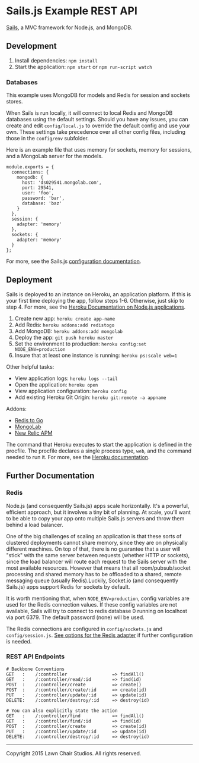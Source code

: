 # Sails.js Example REST API

[Sails](http://sailsjs.org/), a MVC framework for Node.js, and MongoDB.

## Development

1. Install dependencies: `npm install`
2. Start the application: `npm start` or `npm run-script watch`

### Databases

This example uses MongoDB for models and Redis for session and sockets stores.

When Sails is run locally, it will connect to local Redis and MongoDB databases using the default settings. Should you have any issues, you can create and edit `config/local.js` to override the default config and use your own. These settings take precedence over all other config files, including those in the `config/env` subfolder.

Here is an example file that uses memory for sockets, memory for sessions, and a MongoLab server for the models.

```
module.exports = {
  connections: {
    mongodb: {
      host: 'ds029541.mongolab.com',
      port: 29541,
      user: 'foo',
      password: 'bar',
      database: 'baz'
    }
  },
  session: {
    adapter: 'memory'
  },
  sockets: {
    adapter: 'memory'
  }
};
```

For more, see the Sails.js [configuration documentation](http://sailsjs.org/#/documentation/reference/sails.config/sails.config.local.html).

## Deployment

Sails is deployed to an instance on Heroku, an application platform. If this is your first time deploying the app, follow steps 1-6. Otherwise, just skip to step 4. For more, see the [Heroku Documentation on Node.js applications](https://devcenter.heroku.com/articles/getting-started-with-nodejs#introduction).

1. Create new app: `heroku create app-name`
2. Add Redis: `heroku addons:add redistogo`
3. Add MongoDB: `heroku addons:add mongolab`
4. Deploy the app: `git push heroku master`
5. Set the environment to production: `heroku config:set NODE_ENV=production`
6. Insure that at least one instance is running: `heroku ps:scale web=1`

Other helpful tasks:

- View application logs: `heroku logs --tail`
- Open the application: `heroku open`
- View application configuration: `heroku config`
- Add existing Heroku Git Origin: `heroku git:remote -a appname`

Addons:

- [Redis to Go](https://addons.heroku.com/redistogo)
- [MongoLab](https://addons.heroku.com/mongolab)
- [New Relic APM](https://addons.heroku.com/newrelic)

The command that Heroku executes to start the application is defined in the procfile. The procfile declares a single process type, `web`, and the command needed to run it. For more, see the [Heroku documentation](https://devcenter.heroku.com/articles/getting-started-with-nodejs#define-a-procfile).

## Further Documentation

### Redis

Node.js (and consequently Sails.js) apps scale horizontally. It's a powerful, efficient approach, but it involves a tiny bit of planning. At scale, you'll want to be able to copy your app onto multiple Sails.js servers and throw them behind a load balancer.

One of the big challenges of scaling an application is that these sorts of clustered deployments cannot share memory, since they are on physically different machines. On top of that, there is no guarantee that a user will "stick" with the same server between requests (whether HTTP or sockets), since the load balancer will route each request to the Sails server with the most available resources. However that means that  all room/pubsub/socket processing and shared memory has to be offloaded to a shared, remote messaging queue (usually Redis).Luckily, Socket.io (and consequently Sails.js) apps support Redis for sockets by default.

It is worth mentioning that,  when `NODE_ENV=production`, config variables are used for the Redis connection values. If these config variables are not available, Sails will try to connect to redis database 0 running on localhost via port 6379. The default password (none) will be used.

The Redis connections are configured in `config/sockets.js` and `config/session.js`. [See options for the Redis adapter](https://github.com/visionmedia/connect-redis) if further configuration is needed.

### REST API Endpoints

```
# Backbone Conventions
GET   :    /:controller                 => findAll()
GET   :    /:controller/read/:id        => find(id)
POST  :    /:controller/create          => create()
POST  :    /:controller/create/:id      => create(id)
PUT   :    /:controller/update/:id      => update(id)
DELETE:    /:controller/destroy/:id     => destroy(id)

# You can also explicitly state the action
GET   :    /:controller/find            => findAll()
GET   :    /:controller/find/:id        => find(id)
POST  :    /:controller/create          => create(id)
PUT   :    /:controller/update/:id      => update(id)
DELETE:    /:controller/destroy/:id     => destroy(id)
```

---
Copyright 2015 Lawn Chair Studios. All rights reserved.
